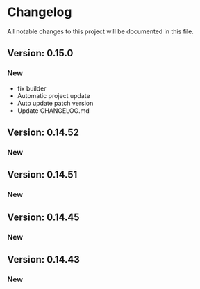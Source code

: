 # Changelog

All notable changes to this project will be documented in this file.

## Version: 0.15.0

### New
 - fix builder
 - Automatic project update
 - Auto update patch version
 - Update CHANGELOG.md


## Version: 0.14.52

### New


## Version: 0.14.51

### New


## Version: 0.14.45

### New


## Version: 0.14.43

### New
